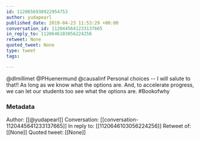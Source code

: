 ```yaml
---
id: 1120656938922954753
author: yudapearl
published_date: 2019-04-23 11:53:29 +00:00
conversation_id: 1120445641233137665
in_reply_to: 1120646103056224256
retweet: None
quoted_tweet: None
type: tweet
tags:

---
```


@dlmillimet @PHuenermund @causalinf Personal choices -- I will salute to that!! As long as we know what the options are. And, to accelerate progress, we can let our students too see what the options are. #Bookofwhy

### Metadata

Author: [[@yudapearl]]
Conversation: [[conversation-1120445641233137665]]
In reply to: [[1120646103056224256]]
Retweet of: [[None]]
Quoted tweet: [[None]]
